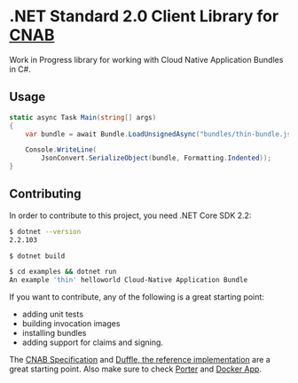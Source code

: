 # .NET Standard 2.0 Client Library for [CNAB](https://github.com/deislabs/cnab-spec)

Work in Progress library for working with Cloud Native Application Bundles in C#.

## Usage

```csharp
static async Task Main(string[] args)
{
    var bundle = await Bundle.LoadUnsignedAsync("bundles/thin-bundle.json");

    Console.WriteLine(
        JsonConvert.SerializeObject(bundle, Formatting.Indented));
}
```

## Contributing

In order to contribute to this project, you need .NET Core SDK 2.2:

```bash
$ dotnet --version
2.2.103

$ dotnet build

$ cd examples && dotnet run
An example 'thin' helloworld Cloud-Native Application Bundle
```

If you want to contribute, any of the following is a great starting point:

- adding unit tests
- building invocation images
- installing bundles
- adding support for claims and signing.

The [CNAB Specification](https://github.com/deislabs/cnab-spec) and [Duffle, the reference implementation](https://github.com/deislabs/duffle) are a great starting point. Also make sure to check [Porter](https://github.com/deislabs/porter) and [Docker App](https://github.com/garethr/docker-app-cnab-examples).